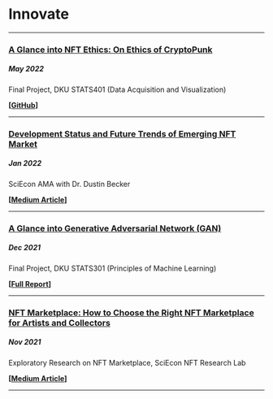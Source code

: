 # **Innovate**

---

### [A Glance into NFT Ethics: On Ethics of CryptoPunk](Innovate/CryptoPunkEthics.md)

##### May 2022

Final Project, DKU STATS401 (Data Acquisition and Visualization)

**[[GitHub](https://github.com/iambrucez/STATS401-Project2)]**

---

### [Development Status and Future Trends of Emerging NFT Market](Innovate/DustinAMA.md)

##### Jan 2022

SciEcon AMA with Dr. Dustin Becker

**[[Medium Article](https://medium.com/sciecon-ama/development-status-and-future-trends-of-emerging-nft-market-a522ebc968ff)]**

---

### [A Glance into Generative Adversarial Network (GAN)](Innovate/GAN.md)

##### Dec 2021

Final Project, DKU STATS301 (Principles of Machine Learning)

**[[Full Report](https://duke.box.com/s/cisp8axg59eyxn48qabl0mfx9i85bmxh)]**

---

### [NFT Marketplace: How to Choose the Right NFT Marketplace for Artists and Collectors](Innovate/NFT4artists.md)

##### Nov 2021

Exploratory Research on NFT Marketplace, SciEcon NFT Research Lab

**[[Medium Article](https://medium.com/sciecon-research/nft-marketplace-how-to-choose-the-right-nft-marketplace-for-artists-and-collectors-5d4cc7cb1918)]**

---
